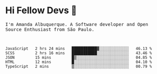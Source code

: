 # Hi Fellow Devs :wave:
   
<p>
  <samp>
    I'm Amanda Albuquerque. A Software developer and Open Source Enthusiast from São Paulo.
  </samp>

  
<!--   [![Twitter Follow](https://img.shields.io/twitter/follow/alalbux?style=social)](https://www.twitter.com/alalbux)
  [![Linkedin Badge](https://img.shields.io/badge/-alalbux-blue?style=flat-square&logo=Linkedin&logoColor=white&link=https://www.linkedin.com/in/alalbux/)](https://www.linkedin.com/in/alalbux/)
  [![Medium Badge](https://img.shields.io/badge/-alalbux-black?style=flat-square&logo=Medium&logoColor=white&link=https://medium.com/@alalbux)](https://medium.com/@alalbux) -->
</p>

  <br/>
  

<!--START_SECTION:waka-->
```text
JavaScript   2 hrs 24 mins   ███████████▓░░░░░░░░░░░░░   46.13 % 
SCSS         2 hrs 16 mins   ███████████░░░░░░░░░░░░░░   43.46 % 
JSON         15 mins         █▒░░░░░░░░░░░░░░░░░░░░░░░   04.85 % 
HTML         12 mins         █░░░░░░░░░░░░░░░░░░░░░░░░   04.10 % 
TypeScript   2 mins          ▒░░░░░░░░░░░░░░░░░░░░░░░░   00.79 % 
```
<!--END_SECTION:waka-->

